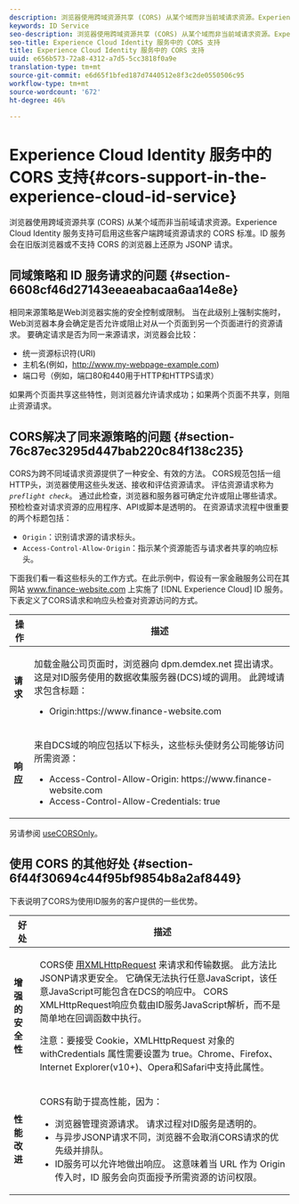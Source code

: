 ```yaml
---
description: 浏览器使用跨域资源共享 (CORS) 从某个域而非当前域请求资源。Experience Cloud Identity 服务支持可启用这些客户端跨域资源请求的 CORS 标准。ID 服务会在旧版浏览器或不支持 CORS 的浏览器上还原为 JSONP 请求。
keywords: ID Service
seo-description: 浏览器使用跨域资源共享 (CORS) 从某个域而非当前域请求资源。Experience Cloud Identity 服务支持可启用这些客户端跨域资源请求的 CORS 标准。ID 服务会在旧版浏览器或不支持 CORS 的浏览器上还原为 JSONP 请求。
seo-title: Experience Cloud Identity 服务中的 CORS 支持
title: Experience Cloud Identity 服务中的 CORS 支持
uuid: e656b573-72a8-4312-a7d5-5cc3818f0a9e
translation-type: tm+mt
source-git-commit: e6d65f1bfed187d7440512e8f3c2de0550506c95
workflow-type: tm+mt
source-wordcount: '672'
ht-degree: 46%

---
```



# Experience Cloud Identity 服务中的 CORS 支持{#cors-support-in-the-experience-cloud-id-service}

浏览器使用跨域资源共享 (CORS) 从某个域而非当前域请求资源。Experience Cloud Identity 服务支持可启用这些客户端跨域资源请求的 CORS 标准。ID 服务会在旧版浏览器或不支持 CORS 的浏览器上还原为 JSONP 请求。

## 同域策略和 ID 服务请求的问题 {#section-6608cf46d27143eeaeabacaa6aa14e8e}

相同来源策略是Web浏览器实施的安全控制或限制。 当在此级别上强制实施时，Web浏览器本身会确定是否允许或阻止对从一个页面到另一个页面进行的资源请求。 要确定请求是否为同一来源请求，浏览器会比较：

* 统一资源标识符(URI)
* 主机名(例如，http://www.my-webpage-example.com)
* 端口号（例如，端口80和440用于HTTP和HTTPS请求）

如果两个页面共享这些特性，则浏览器允许请求成功；如果两个页面不共享，则阻止资源请求。

## CORS解决了同来源策略的问题 {#section-76c87ec3295d447bab220c84f138c235}

CORS为跨不同域请求资源提供了一种安全、有效的方法。 CORS规范包括一组HTTP头，浏览器使用这些头发送、接收和评估资源请求。 评估资源请求称为 *`preflight check`*。 通过此检查，浏览器和服务器可确定允许或阻止哪些请求。 预检检查对请求资源的应用程序、API或脚本是透明的。 在资源请求流程中很重要的两个标题包括：

* `Origin`：识别请求源的请求标头。
* `Access-Control-Allow-Origin`：指示某个资源能否与请求者共享的响应标头。

下面我们看一看这些标头的工作方式。在此示例中，假设有一家金融服务公司在其网站 www.finance-website.com 上实施了 [!DNL Experience Cloud] ID 服务。下表定义了CORS请求和响应头检查对资源访问的方式。

<table id="table_B004ACF52B5A4D33B1DCF7EA77BE4E6D"> 
 <thead> 
  <tr> 
   <th colname="col1" class="entry"> 操作 </th> 
   <th colname="col2" class="entry"> 描述 </th> 
  </tr> 
 </thead>
 <tbody> 
  <tr> 
   <td colname="col1"> <p> <b>请求</b> </p> </td> 
   <td colname="col2"> <p>加载金融公司页面时，浏览器向 <span class="codeph">dpm.demdex.net</span> 提出请求。这是对ID服务使用的数据收集服务器(DCS)域的调用。 此跨域请求包含标题： </p> <p> 
     <ul class="simplelist"> 
      <li> <span class="codeph"> Origin:https://www.finance-website.com</span> </li> 
     </ul> </p> </td> 
  </tr> 
  <tr> 
   <td colname="col1"> <p> <b>响应</b> </p> </td> 
   <td colname="col2"> <p>来自DCS域的响应包括以下标头，这些标头使财务公司能够访问所需资源： </p> <p> 
     <ul class="simplelist"> 
      <li> <span class="codeph"> Access-Control-Allow-Origin: https://www.finance-website.com</span> </li> 
      <li> <span class="codeph"> Access-Control-Allow-Credentials: true</span> </li> 
     </ul> </p> </td> 
  </tr> 
 </tbody> 
</table>

另请参阅 [useCORSOnly](../library/function-vars/use-cors-only.md#reference-8a9a143d838b48d6b23329b84b13e1fa)。

## 使用 CORS 的其他好处 {#section-6f44f30694c44f95bf9854b8a2af8449}

下表说明了CORS为使用ID服务的客户提供的一些优势。

<table id="table_AEB51A263D454F90B66E8C8D0513CF79"> 
 <thead> 
  <tr> 
   <th colname="col1" class="entry"> 好处 </th> 
   <th colname="col2" class="entry"> 描述 </th> 
  </tr>
 </thead>
 <tbody> 
  <tr> 
   <td colname="col1"> <p><b>增强的安全性</b> </p> </td> 
   <td colname="col2"> <p>CORS使 <a href="https://developer.mozilla.org/zh-CN/docs/Web/API/XMLHttpRequest" format="https" scope="external"> 用XMLHttpRequest</a> 来请求和传输数据。 此方法比JSONP请求更安全。 它确保无法执行任意JavaScript，该任意JavaScript可能包含在DCS的响应中。 CORS XMLHttpRequest响应负载由ID服务JavaScript解析，而不是简单地在回调函数中执行。 </p> <p> <p>注意：要接受 Cookie，<span class="codeph">XMLHttpRequest</span> 对象的 <span class="codeph">withCredentials</span> 属性需要设置为 <span class="codeph">true</span>。Chrome、Firefox、Internet Explorer(v10+)、Opera和Safari中支持此属性。 </p> </p> </td> 
  </tr> 
  <tr> 
   <td colname="col1"> <p><b>性能改进</b> </p> </td> 
   <td colname="col2"> <p>CORS有助于提高性能，因为： </p> 
    <ul id="ul_EC3A178003A94D70883B914050D7C464"> 
     <li id="li_F8B44352BFBB46CDBD07AE40B9F2D0EC">浏览器管理资源请求。 请求过程对ID服务是透明的。 </li> 
     <li id="li_C63E43A4CAB84210AB6A39100E5864BE">与异步JSONP请求不同，浏览器不会取消CORS请求的优先级并排队。 </li> 
     <li id="li_1A2A15F591B84D1BAED3CFAB391EEBEC">ID服务可以允许地做出响应。 这意味着当 URL 作为 <span class="codeph">Origin</span> 传入时，ID 服务会向页面授予所需资源的访问权限。 </li> 
    </ul> </td> 
  </tr> 
 </tbody> 
</table>

